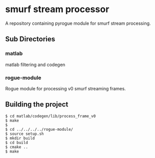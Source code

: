 # smurf stream processor

A repository containing pyrogue module for smurf stream processing.

## Sub Directories

### matlab

matlab filtering and codegen

### rogue-module

Rogue module for processing v0 smurf streaming frames.

## Building the project

````
$ cd matlab/codegen/lib/process_frame_v0
$ make
$
$ cd ../../../../rogue-module/
$ source setup.sh
$ mkdir build
$ cd build
$ cmake ..
$ make
````


